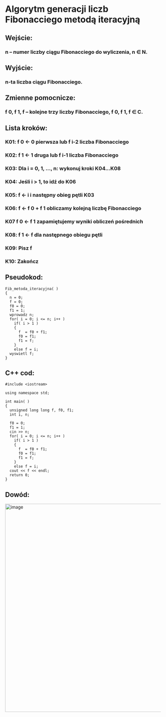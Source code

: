 # Algorytm generacji liczb Fibonacciego metodą iteracyjną

## Wejście:

### n	 –  	numer liczby ciągu Fibonacciego do wyliczenia, n ∈ N.

## Wyjście:

### n-ta liczba ciągu Fibonacciego.

## Zmienne pomocnicze:


### f 0, f 1, f	 – 	kolejne trzy liczby Fibonacciego, f 0, f 1, f ∈ C.

## Lista kroków:

### K01:	f 0 ← 0	pierwsza lub f i-2 liczba Fibonacciego
### K02:	f 1 ← 1	druga lub f i-1 liczba Fibonacciego
### K03:	Dla i  = 0, 1, ..., n:  wykonuj kroki K04...K08	 
### K04:	    Jeśli i  > 1,    to idź do K06	 
### K05:	    f  ← i    i następny obieg pętli K03	 
### K06:	    f  ← f 0 + f 1	obliczamy kolejną liczbę Fibonacciego
### K07	    f 0 ← f 1	zapamiętujemy wyniki obliczeń pośrednich
### K08:	    f 1 ← f	dla następnego obiegu pętli
### K09:	Pisz f	 
### K10:	Zakończ	

## Pseudokod:
```
Fib_metoda_iteracyjna( )
{
  n = 0;
  f = 0;
  f0 = 0;
  f1 = 1;
  wprowadz n;
  for( i = 0; i <= n; i++ )
    if( i > 1 )
    {
      f  = f0 + f1;
      f0 = f1;
      f1 = f;
    }
    else f = i;
  wyswietl f;
}
```

## C++ cod:
```
#include <iostream>

using namespace std;

int main( )
{
  unsigned long long f, f0, f1;
  int i, n;

  f0 = 0;
  f1 = 1;
  cin >> n;
  for( i = 0; i <= n; i++ )
    if( i > 1 )
    {
      f  = f0 + f1;
      f0 = f1;
      f1 = f;
    }
    else f = i;
  cout << f << endl;
  return 0;
}
```

## Dowód:

<img width="674" alt="image" src="[https://user-images.githubusercontent.com/115026306/197411917-2c1d24eb-e4ea-4476-ac86-d62b28a6cc53.png](https://github.com/Half-Time-Demon/Algorytmy_i_struktury_danych/blob/main/Projekt/dowud_fib.png)">
